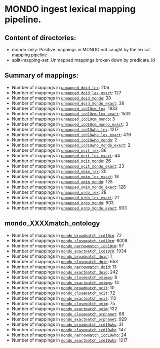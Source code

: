 # MONDO ingest lexical mapping pipeline.
## Content of directories:
* mondo-only: Positive mappings in MONDO not caught by the lexical mapping pipeline
* split-mapping-set: Unmapped mappings broken down by predicate_id
## Summary of mappings:
 * Number of mappings in [`unmapped_doid_lex`](unmapped_doid_lex.tsv): 206
 * Number of mappings in [`unmapped_doid_lex_exact`](unmapped_doid_lex.tsv): 127
 * Number of mappings in [`unmapped_doid_mondo`](mondo-only/unmapped_doid_mondo.tsv): 38
 * Number of mappings in [`unmapped_doid_mondo_exact`](mondo-only/unmapped_doid_mondo.tsv): 38
 * Number of mappings in [`unmapped_icd10cm_lex`](unmapped_icd10cm_lex.tsv): 1933
 * Number of mappings in [`unmapped_icd10cm_lex_exact`](unmapped_icd10cm_lex.tsv): 1533
 * Number of mappings in [`unmapped_icd10cm_mondo`](mondo-only/unmapped_icd10cm_mondo.tsv): 3
 * Number of mappings in [`unmapped_icd10cm_mondo_exact`](mondo-only/unmapped_icd10cm_mondo.tsv): 3
 * Number of mappings in [`unmapped_icd10who_lex`](unmapped_icd10who_lex.tsv): 1217
 * Number of mappings in [`unmapped_icd10who_lex_exact`](unmapped_icd10who_lex.tsv): 476
 * Number of mappings in [`unmapped_icd10who_mondo`](mondo-only/unmapped_icd10who_mondo.tsv): 2
 * Number of mappings in [`unmapped_icd10who_mondo_exact`](mondo-only/unmapped_icd10who_mondo.tsv): 2
 * Number of mappings in [`unmapped_ncit_lex`](unmapped_ncit_lex.tsv): 86
 * Number of mappings in [`unmapped_ncit_lex_exact`](unmapped_ncit_lex.tsv): 44
 * Number of mappings in [`unmapped_ncit_mondo`](mondo-only/unmapped_ncit_mondo.tsv): 26
 * Number of mappings in [`unmapped_ncit_mondo_exact`](mondo-only/unmapped_ncit_mondo.tsv): 23
 * Number of mappings in [`unmapped_omim_lex`](unmapped_omim_lex.tsv): 20
 * Number of mappings in [`unmapped_omim_lex_exact`](unmapped_omim_lex.tsv): 18
 * Number of mappings in [`unmapped_omim_mondo`](mondo-only/unmapped_omim_mondo.tsv): 128
 * Number of mappings in [`unmapped_omim_mondo_exact`](mondo-only/unmapped_omim_mondo.tsv): 128
 * Number of mappings in [`unmapped_ordo_lex`](unmapped_ordo_lex.tsv): 28
 * Number of mappings in [`unmapped_ordo_lex_exact`](unmapped_ordo_lex.tsv): 21
 * Number of mappings in [`unmapped_ordo_mondo`](mondo-only/unmapped_ordo_mondo.tsv): 903
 * Number of mappings in [`unmapped_ordo_mondo_exact`](mondo-only/unmapped_ordo_mondo.tsv): 903
## mondo_XXXXmatch_ontology
 * Number of mappings in [`mondo_broadmatch_icd10cm`](split-mapping-set/mondo_broadmatch_icd10cm.tsv): 72
 * Number of mappings in [`mondo_closematch_icd10cm`](split-mapping-set/mondo_closematch_icd10cm.tsv): 6008
 * Number of mappings in [`mondo_narrowmatch_icd10cm`](split-mapping-set/mondo_narrowmatch_icd10cm.tsv): 57
 * Number of mappings in [`mondo_exactmatch_icd10cm`](split-mapping-set/mondo_exactmatch_icd10cm.tsv): 1934
 * Number of mappings in [`mondo_broadmatch_doid`](split-mapping-set/mondo_broadmatch_doid.tsv): 1
 * Number of mappings in [`mondo_closematch_doid`](split-mapping-set/mondo_closematch_doid.tsv): 653
 * Number of mappings in [`mondo_narrowmatch_doid`](split-mapping-set/mondo_narrowmatch_doid.tsv): 13
 * Number of mappings in [`mondo_exactmatch_doid`](split-mapping-set/mondo_exactmatch_doid.tsv): 242
 * Number of mappings in [`mondo_closematch_omimps`](split-mapping-set/mondo_closematch_omimps.tsv): 8
 * Number of mappings in [`mondo_exactmatch_omimps`](split-mapping-set/mondo_exactmatch_omimps.tsv): 14
 * Number of mappings in [`mondo_broadmatch_ncit`](split-mapping-set/mondo_broadmatch_ncit.tsv): 10
 * Number of mappings in [`mondo_closematch_ncit`](split-mapping-set/mondo_closematch_ncit.tsv): 72
 * Number of mappings in [`mondo_exactmatch_ncit`](split-mapping-set/mondo_exactmatch_ncit.tsv): 110
 * Number of mappings in [`mondo_closematch_omim`](split-mapping-set/mondo_closematch_omim.tsv): 75
 * Number of mappings in [`mondo_exactmatch_omim`](split-mapping-set/mondo_exactmatch_omim.tsv): 132
 * Number of mappings in [`mondo_closematch_orphanet`](split-mapping-set/mondo_closematch_orphanet.tsv): 68
 * Number of mappings in [`mondo_exactmatch_orphanet`](split-mapping-set/mondo_exactmatch_orphanet.tsv): 929
 * Number of mappings in [`mondo_broadmatch_icd10who`](split-mapping-set/mondo_broadmatch_icd10who.tsv): 31
 * Number of mappings in [`mondo_closematch_icd10who`](split-mapping-set/mondo_closematch_icd10who.tsv): 147
 * Number of mappings in [`mondo_narrowmatch_icd10who`](split-mapping-set/mondo_narrowmatch_icd10who.tsv): 24
 * Number of mappings in [`mondo_exactmatch_icd10who`](split-mapping-set/mondo_exactmatch_icd10who.tsv): 1217
